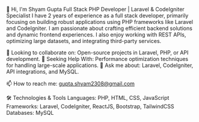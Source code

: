 👋 Hi, I'm Shyam Gupta
Full Stack PHP Developer | Laravel & CodeIgniter Specialist
I have 2 years of experience as a full stack developer, primarily focusing on building robust applications using PHP frameworks like Laravel and CodeIgniter. I am passionate about crafting efficient backend solutions and dynamic frontend experiences. I also enjoy working with REST APIs, optimizing large datasets, and integrating third-party services.

👯 Looking to collaborate on: Open-source projects in Laravel, PHP, or API development.
🤔 Seeking Help With: Performance optimization techniques for handling large-scale applications.
💬 Ask me about: Laravel, CodeIgniter, API integrations, and MySQL.

📫 How to reach me: gupta.shyam2308@gmail.com

🛠️ Technologies & Tools
Languages: PHP, HTML, CSS, JavaScript
Frameworks: Laravel, CodeIgniter, ReactJS, Bootstrap, TailwindCSS
Databases: MySQL
